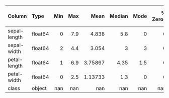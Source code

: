 | Column       | Type    |   Min |   Max |      Mean |   Median |   Mode |   % Zeros |   Variance |    Std Dev |   Interquartile Range |   Coefficient of Variation |   Distinct Values |
|:-------------|:--------|------:|------:|----------:|---------:|-------:|----------:|-----------:|-----------:|----------------------:|---------------------------:|------------------:|
| sepal-length | float64 |     0 |   7.9 |   4.838   |     5.8  |    0   |         0 |   6.3817   |   2.5262   |                   1.5 |                    52.2158 |                34 |
| sepal-width  | float64 |     2 |   4.4 |   3.054   |     3    |    3   |         0 |   0.188004 |   0.433594 |                   0.5 |                    14.1976 |                23 |
| petal-length | float64 |     1 |   6.9 |   3.75867 |     4.35 |    1.5 |         0 |   3.11318  |   1.76442  |                   3.5 |                    46.9427 |                43 |
| petal-width  | float64 |     0 |   2.5 |   1.13733 |     1.3  |    0   |         0 |   0.673765 |   0.820832 |                   1.6 |                    72.1716 |                22 |
| class        | object  |   nan | nan   | nan       |   nan    |  nan   |       nan | nan        | nan        |                 nan   |                   nan      |                 3 |